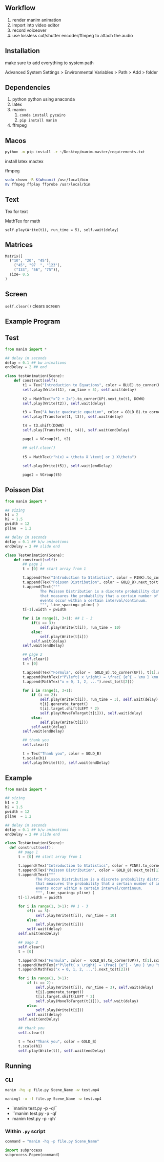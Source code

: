 ## Workflow

1. render manim animation
2. import into video editor
3. record voiceover
4. use lossless cut/shutter encoder/ffmpeg to attach the audio

## Installation

make sure to add everything to system path

Advanced System Settings > Environmental Variables > Path > Add > folder

## Dependencies

1. python
   python using anaconda
2. latex
3. manim
   1. `conda install pycairo`
   2. `pip install manim`
4. ffmpeg

## Macos

``` bash
python -m pip install -r ~/Desktop/manim-master/requirements.txt
```

install latex mactex

ffmpeg

``` bash
sudo chown -R $(whoami) /usr/local/bin
mv ffmpeg ffplay ffprobe /usr/local/bin
```

## Text

Tex for text

MathTex for math

`self.play(Write(t1), run_time = 5), self.wait(delay)`

## Matrices

```python
Matrix([
  ("10", "20", "45"),
	("45", "97  ", "123"),
	("133", "56", "75")],
  size= 0.5
)
```

## Screen

`self.clear()` clears screen

## Example Program

## Test

``` python
from manim import *

## delay in seconds
delay = 0.1 ## bw animations
endDelay = 2 ## end 

class testAnimation(Scene):
    def construct(self):
        t1 = Tex("Introduction to Equations", color = BLUE).to_corner(UP)
        self.play(Write(t1), run_time = 5), self.wait(delay)
        
        t2 = MathTex("x^2 + 2x").to_corner(UP).next_to(t1, DOWN)
        self.play(Write(t2)), self.wait(delay)

        t3 = Tex("A basic quadratic equation", color = GOLD_B).to_corner(RIGHT)
        self.play(Transform(t1, t3)), self.wait(delay)

        t4 = t3.shift(DOWN)
        self.play(Transform(t1, t4)), self.wait(endDelay)

        page1 = VGroup(t1, t2)

        ## self.clear()
        
        t5 = MathTex(r"h(x) = \theta X \text{ or } X\theta")
        
        self.play(Write(t5)), self.wait(endDelay)

        page2 = VGroup(t5)
```

## Poisson Dist

``` python
from manim import *

## sizing
h1 = 2
h2 = 1.5
pwidth = 12
pline  = 1.2

## delay in seconds
delay = 0.1 ## b/w animations
endDelay = 2 ## slide end

class TestAnimation(Scene):
    def construct(self):
        ## page 1
        t = [0] ## start array from 1

        t.append(Tex("Introduction to Statistics", color = PINK).to_corner(UP)), t[-1].scale(h1)
        t.append(Tex("Poisson Distribution", color = GOLD_B).next_to(t[1], DOWN)), t[-1].scale(h2)
        t.append(Text("""
                The Poisson Distribution is a discrete probability distribution
                that measures the probability that a certain number of independent 
                events occur within a certain interval/continuum.
                """, line_spacing= pline) )
        t[-1].width = pwidth

        for i in range(1, 3+1): ## 1 - 3
            if(i == 3):
                self.play(Write(t[i]), run_time = 10)
            else:
                self.play(Write(t[i]))
            self.wait(delay)
        self.wait(endDelay)

        ## page 2
        self.clear()
        t = [0]

        t.append(Tex("Formula", color =  GOLD_B).to_corner(UP)), t[1].scale(h1)
        t.append(MathTex(r"P\left( x \right) = \frac{ {e^{ - \mu } \mu ^x } }{ {x!} }"))
        t.append(MathTex("x = 0, 1, 2, ...").next_to(t[2]))

        for i in range(1, 3+1):
            if (i == 2):
                self.play(Write(t[i]), run_time = 3), self.wait(delay)
                t[i].generate_target()
                t[i].target.shift(LEFT * 2)
                self.play(MoveToTarget(t[i])), self.wait(delay)
            else:
                self.play(Write(t[i]))
            self.wait(delay)
        self.wait(endDelay)

        ## thank you
        self.clear()

        t = Tex("Thank you", color = GOLD_B)
        t.scale(h1)
        self.play(Write(t)), self.wait(endDelay)
```

## Example

```python
from manim import *

## sizing
h1 = 2
h2 = 1.5
pwidth = 12
pline  = 1.2

## delay in seconds
delay = 0.1 ## b/w animations
endDelay = 2 ## slide end

class TestAnimation(Scene):
  def construct(self):
      ## page 1
      t = [0] ## start array from 1

      t.append(Tex("Introduction to Statistics", color = PINK).to_corner(UP)), t[-1].scale(h1)
      t.append(Tex("Poisson Distribution", color = GOLD_B).next_to(t[1], DOWN)), t[-1].scale(h2)
      t.append(Text("""
              The Poisson Distribution is a discrete probability distribution
              that measures the probability that a certain number of independent 
              events occur within a certain interval/continuum.
              """, line_spacing= pline) )
      t[-1].width = pwidth

      for i in range(1, 3+1): ## 1 - 3
          if(i == 3):
              self.play(Write(t[i]), run_time = 10)
          else:
              self.play(Write(t[i]))
          self.wait(delay)
      self.wait(endDelay)

      ## page 2
      self.clear()
      t = [0]

      t.append(Tex("Formula", color =  GOLD_B).to_corner(UP)), t[1].scale(h1)
      t.append(MathTex(r"P\left( x \right) = \frac{ {e^{ - \mu } \mu ^x } }{ {x!} }"))
      t.append(MathTex("x = 0, 1, 2, ...").next_to(t[2]))

      for i in range(1, 3+1):
          if (i == 2):
              self.play(Write(t[i]), run_time = 3), self.wait(delay)
              t[i].generate_target()
              t[i].target.shift(LEFT * 2)
              self.play(MoveToTarget(t[i])), self.wait(delay)
          else:
              self.play(Write(t[i]))
          self.wait(delay)
      self.wait(endDelay)

      ## thank you
      self.clear()

      t = Tex("Thank you", color = GOLD_B)
      t.scale(h1)
      self.play(Write(t)), self.wait(endDelay)
```

## Running

### CLI

```bash
manim -hq -p file.py Scene_Name -w test.mp4

manimgl -o -f file.py Scene_Name -w test.mp4
```

- `manim test.py -p -ql``
- ``manim test.py -p -ql`
- manim test.py -p -qh`

### Within `.py` script

```python
command = "manim -hq -p file.py Scene_Name"

import subprocess
subprocess.Popen(command)
```